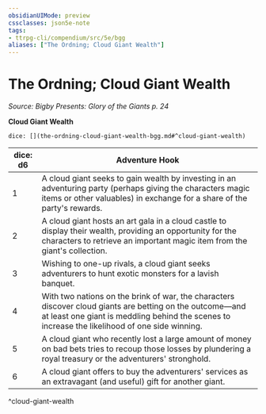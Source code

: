 ```yaml
---
obsidianUIMode: preview
cssclasses: json5e-note
tags:
- ttrpg-cli/compendium/src/5e/bgg
aliases: ["The Ordning; Cloud Giant Wealth"]
---
```

# The Ordning; Cloud Giant Wealth
*Source: Bigby Presents: Glory of the Giants p. 24* 

**Cloud Giant Wealth**

`dice: [](the-ordning-cloud-giant-wealth-bgg.md#^cloud-giant-wealth)`

| dice: d6 | Adventure Hook |
|----------|----------------|
| 1 | A cloud giant seeks to gain wealth by investing in an adventuring party (perhaps giving the characters magic items or other valuables) in exchange for a share of the party's rewards. |
| 2 | A cloud giant hosts an art gala in a cloud castle to display their wealth, providing an opportunity for the characters to retrieve an important magic item from the giant's collection. |
| 3 | Wishing to one-up rivals, a cloud giant seeks adventurers to hunt exotic monsters for a lavish banquet. |
| 4 | With two nations on the brink of war, the characters discover cloud giants are betting on the outcome—and at least one giant is meddling behind the scenes to increase the likelihood of one side winning. |
| 5 | A cloud giant who recently lost a large amount of money on bad bets tries to recoup those losses by plundering a royal treasury or the adventurers' stronghold. |
| 6 | A cloud giant offers to buy the adventurers' services as an extravagant (and useful) gift for another giant. |
^cloud-giant-wealth